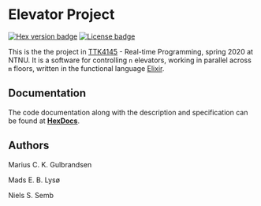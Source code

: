 # Elevator Project
[![Hex version badge](https://img.shields.io/hexpm/v/elevator)](https://hex.pm/packages/elevator) [![License badge](https://img.shields.io/hexpm/l/repo_example.svg)](https://github.com/TTK4145-students-2020/Project15/blob/master/LICENSE.MD)

This is the the project in <a href="https://www.ntnu.edu/studies/courses/TTK4145">TTK4145</a> - Real-time Programming, spring 2020 at NTNU. It is a software for controlling `n` elevators, working in parallel across `m` floors, written in the functional language <a href="https://elixir-lang.org/">Elixir</a>. 

## Documentation
The code documentation along with the description and specification can be found at [**HexDocs**](https://hexdocs.pm/elevator/1.0.0/main.html).

## Authors
Marius C. K. Gulbrandsen

Mads E. B. Lysø

Niels S. Semb

